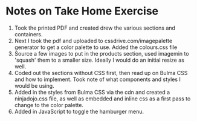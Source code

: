 # Notes on Take Home Exercise
1. Took the printed PDF and created drew the various sections and containers.
2. Next I took the pdf and uploaded to cssdrive.com/imagepalette generator to get a color palette to use. Added the colours.css file
3. Source a few images to put in the products section, used imagemin to 'squash' them to a smaller size. Ideally I would do an initial resize as well.
4. Coded out the sections without CSS first, then read up on Bulma CSS and how to implement. Took note of what components and styles I would be using.
5. Added in the styles from Bulma CSS via the cdn and created a ninjadojo.css file, as well as embedded and inline css as a first pass to change to the color palette.
6. Added in JavaScript to toggle the hamburger menu.